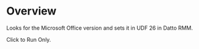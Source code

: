# Overview #

Looks for the Microsoft Office version and sets it in UDF 26 in Datto RMM.

Click to Run Only.